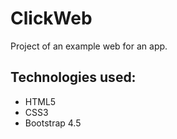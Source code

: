 # ClickWeb

Project of an example web for an app. 

## Technologies used:

- HTML5
- CSS3
- Bootstrap 4.5
